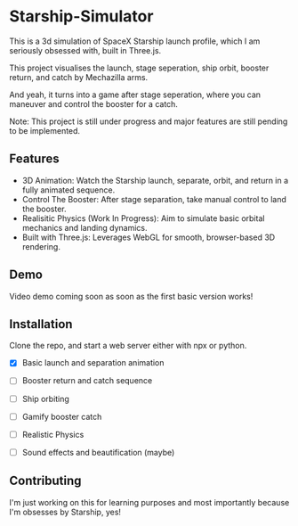 # Starship-Simulator

This is a 3d simulation of SpaceX Starship launch profile, which I am seriously obsessed with, built in Three.js.

This project visualises the launch, stage seperation, ship orbit, booster return, and catch by Mechazilla arms. 

And yeah, it turns into a game after stage seperation, where you can maneuver and control the booster for a catch.

Note: This project is still under progress and major features are still pending to be implemented.


## Features
- 3D Animation: Watch the Starship launch, separate, orbit, and return in a fully animated sequence.
- Control The Booster: After stage separation, take manual control to land the booster.
- Realisitic Physics (Work In Progress): Aim to simulate basic orbital mechanics and landing dynamics.
- Built with Three.js: Leverages WebGL for smooth, browser-based 3D rendering.

## Demo
Video demo coming soon as soon as the first basic version works!

## Installation

Clone the repo, and start a web server either with npx or python.

- [x] Basic launch and separation animation
- [ ] Booster return and catch sequence
- [ ] Ship orbiting
- [ ] Gamify booster catch
- [ ] Realistic Physics
- [ ] Sound effects and beautification (maybe)


## Contributing

I'm just working on this for learning purposes and most importantly because I'm obsesses by Starship, yes! 


